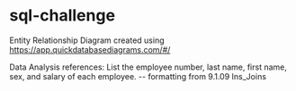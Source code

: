 # sql-challenge

Entity Relationship Diagram created using https://app.quickdatabasediagrams.com/#/

Data Analysis references:
List the employee number, last name, first name, sex, and salary of each employee.
-- formatting from 9.1.09 Ins_Joins